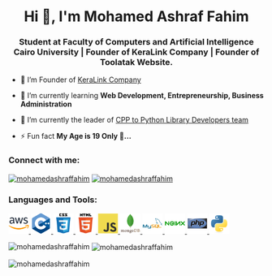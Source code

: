 <h1 align="center">Hi 👋, I'm Mohamed Ashraf Fahim</h1>
<h3 align="center">Student at Faculty of Computers and Artificial Intelligence Cairo University | Founder of KeraLink Company | Founder of Toolatak Website.</h3>

- 🔭 I’m Founder of [KeraLink Company](https://web.facebook.com/keralinknet)

- 🌱 I’m currently learning **Web Development, Entrepreneurship, Business Administration**

- 👯 I’m currently the leader of [CPP to Python Library Developers team](https://github.com/mohamedashraffahim/cpp-to-python)

- ⚡ Fun fact **My Age is 19 Only 🙂...**

<h3 align="left">Connect with me:</h3>
<p align="left">
<a href="https://linkedin.com/in/mohamedashraffahim" target="blank"><img align="center" src="https://raw.githubusercontent.com/rahuldkjain/github-profile-readme-generator/master/src/images/icons/Social/linked-in-alt.svg" alt="mohamedashraffahim" height="30" width="40" /></a>
<a href="https://instagram.com/mohamedashraffahim" target="blank"><img align="center" src="https://raw.githubusercontent.com/rahuldkjain/github-profile-readme-generator/master/src/images/icons/Social/instagram.svg" alt="mohamedashraffahim" height="30" width="40" /></a>
</p>

<h3 align="left">Languages and Tools:</h3>
<p align="left"> <a href="https://aws.amazon.com" target="_blank" rel="noreferrer"> <img src="https://raw.githubusercontent.com/devicons/devicon/master/icons/amazonwebservices/amazonwebservices-original-wordmark.svg" alt="aws" width="40" height="40"/> </a> <a href="https://www.w3schools.com/cpp/" target="_blank" rel="noreferrer"> <img src="https://raw.githubusercontent.com/devicons/devicon/master/icons/cplusplus/cplusplus-original.svg" alt="cplusplus" width="40" height="40"/> </a> <a href="https://www.w3schools.com/css/" target="_blank" rel="noreferrer"> <img src="https://raw.githubusercontent.com/devicons/devicon/master/icons/css3/css3-original-wordmark.svg" alt="css3" width="40" height="40"/> </a> <a href="https://www.w3.org/html/" target="_blank" rel="noreferrer"> <img src="https://raw.githubusercontent.com/devicons/devicon/master/icons/html5/html5-original-wordmark.svg" alt="html5" width="40" height="40"/> </a> <a href="https://developer.mozilla.org/en-US/docs/Web/JavaScript" target="_blank" rel="noreferrer"> <img src="https://raw.githubusercontent.com/devicons/devicon/master/icons/javascript/javascript-original.svg" alt="javascript" width="40" height="40"/> </a> <a href="https://www.mongodb.com/" target="_blank" rel="noreferrer"> <img src="https://raw.githubusercontent.com/devicons/devicon/master/icons/mongodb/mongodb-original-wordmark.svg" alt="mongodb" width="40" height="40"/> </a> <a href="https://www.mysql.com/" target="_blank" rel="noreferrer"> <img src="https://raw.githubusercontent.com/devicons/devicon/master/icons/mysql/mysql-original-wordmark.svg" alt="mysql" width="40" height="40"/> </a> <a href="https://www.nginx.com" target="_blank" rel="noreferrer"> <img src="https://raw.githubusercontent.com/devicons/devicon/master/icons/nginx/nginx-original.svg" alt="nginx" width="40" height="40"/> </a> <a href="https://www.php.net" target="_blank" rel="noreferrer"> <img src="https://raw.githubusercontent.com/devicons/devicon/master/icons/php/php-original.svg" alt="php" width="40" height="40"/> </a> <a href="https://www.python.org" target="_blank" rel="noreferrer"> <img src="https://raw.githubusercontent.com/devicons/devicon/master/icons/python/python-original.svg" alt="python" width="40" height="40"/> </a> </p>

<p><img align="left" src="https://github-readme-stats.vercel.app/api/top-langs?username=mohamedashraffahim&show_icons=true&locale=en&layout=compact" alt="mohamedashraffahim" /></p>

<p>&nbsp;<img align="center" src="https://github-readme-stats.vercel.app/api?username=mohamedashraffahim&show_icons=true&locale=en" alt="mohamedashraffahim" /></p>

<p><img align="center" src="https://github-readme-streak-stats.herokuapp.com/?user=mohamedashraffahim&" alt="mohamedashraffahim" /></p>

